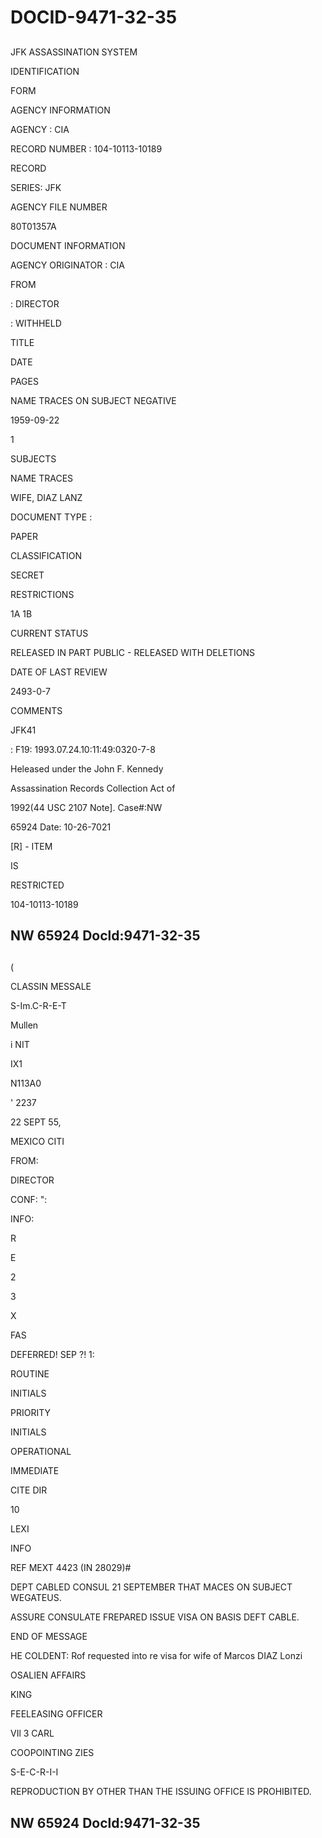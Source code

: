 # DOCID-9471-32-35

##
JFK ASSASSINATION SYSTEM

IDENTIFICATION

FORM

AGENCY INFORMATION

AGENCY : CIA

RECORD NUMBER : 104-10113-10189

RECORD

SERIES: JFK

AGENCY FILE NUMBER

80T01357A

DOCUMENT INFORMATION

AGENCY ORIGINATOR : CIA

FROM

: DIRECTOR

: WITHHELD

TITLE

DATE

PAGES

NAME TRACES ON SUBJECT NEGATIVE

1959-09-22

1

SUBJECTS

NAME TRACES

WIFE, DIAZ LANZ

DOCUMENT TYPE :

PAPER

CLASSIFICATION

SECRET

RESTRICTIONS

1A 1B

CURRENT STATUS

RELEASED IN PART PUBLIC - RELEASED WITH DELETIONS

DATE OF LAST REVIEW

2493-0-7

COMMENTS

JFK41

: F19: 1993.07.24.10:11:49:0320-7-8

Heleased under the John F. Kennedy

Assassination Records Collection Act of

1992(44 USC 2107 Note]. Case#:NW

65924 Date: 10-26-7021

[R] - ITEM

IS

RESTRICTED

104-10113-10189

NW 65924 Docld:9471-32-35
---

##
(

CLASSIN MESSALE

S-Im.C-R-E-T

Mullen

i NIT

IX1

N113A0

' 2237

22 SEPT 55,

MEXICO CITI

FROM:

DIRECTOR

CONF: ":

INFO:

R

E

2

3

X

FAS

DEFERRED! SEP ?! 1:

ROUTINE

INITIALS

PRIORITY

INITIALS

OPERATIONAL

IMMEDIATE

CITE DIR

10

LEXI

INFO

REF MEXT 4423 (IN 28029)#

DEPT CABLED CONSUL 21 SEPTEMBER THAT MACES ON SUBJECT WEGATEUS.

ASSURE CONSULATE FREPARED ISSUE VISA ON BASIS DEFT CABLE.

END OF MESSAGE

HE COLDENT: Rof requested into re visa for wife of Marcos DIAZ Lonzi

OSALIEN AFFAIRS

KING

FEELEASING OFFICER

VIl 3 CARL

COOPOINTING ZIES

S-E-C-R-I-I

REPRODUCTION BY OTHER THAN THE ISSUING OFFICE IS PROHIBITED.

NW 65924 Docld:9471-32-35
---

